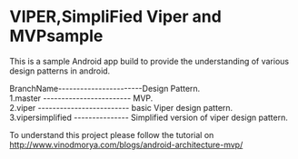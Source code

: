 # VIPER,SimpliFied Viper and MVPsample


This is a sample Android app build to provide the understanding of various design patterns in 
android.

 BranchName-----------------------Design Pattern.\
 1.master ------------------------ MVP.\
 2.viper ------------------------- basic Viper design pattern.\
 3.vipersimplified --------------- Simplified version of viper design pattern.
 
 
To understand this project please follow the tutorial on http://www.vinodmorya.com/blogs/android-architecture-mvp/
